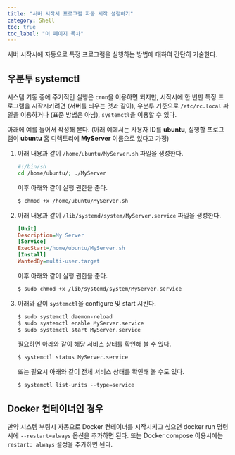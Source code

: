 ```yaml
---
title: "서버 시작시 프로그램 자동 시작 설정하기"
category: Shell
toc: true
toc_label: "이 페이지 목차"
---
```


서버 시작시에 자동으로 특정 프로그램을 실행하는 방법에 대하여 간단히 기술한다.

## 우분투 systemctl
시스템 기동 중에 주기적인 실행은 `cron`을 이용하면 되지만, 시작시에 한 번만 특정 프로그램을 시작시키려면 (서버를 띄우는 것과 같이), 우분투 기준으로 `/etc/rc.local` 파일을 이용하거나 (표준 방법은 아님), `systemctl`을 이용할 수 있다.

아래에 예를 들어서 작성해 본다. (아래 예에서는 사용자 ID를 **ubuntu**, 실행할 프로그램이 **ubuntu** 홈 디렉토리에 **MyServer** 이름으로 있다고 가정)

1. 아래 내용과 같이 `/home/ubuntu/MyServer.sh` 파일을 생성한다.
   ```bash
   #!/bin/sh
   cd /home/ubuntu/; ./MyServer
   ```
   이후 아래와 같이 실행 권한을 준다.
   ```bash
   $ chmod +x /home/ubuntu/MyServer.sh
   ```
1. 아래 내용과 같이 `/lib/systemd/system/MyServer.service` 파일을 생성한다.
   ```ini
   [Unit]
   Description=My Server
   [Service]
   ExecStart=/home/ubuntu/MyServer.sh
   [Install]
   WantedBy=multi-user.target
   ```
   이후 아래와 같이 실행 권한을 준다.
   ```bash
   $ sudo chmod +x /lib/systemd/system/MyServer.service
   ```
1. 아래와 같이 `systemctl`을 configure 및 start 시킨다.
   ```bash
   $ sudo systemctl daemon-reload
   $ sudo systemctl enable MyServer.service
   $ sudo systemctl start MyServer.service
   ```
   필요하면 아래와 같이 해당 서비스 상태를 확인해 볼 수 있다.
   ```bash
   $ systemctl status MyServer.service
   ```
   또는 필요시 아래와 같이 전체 서비스 상태를 확인해 볼 수도 있다.
   ```   
   $ systemctl list-units --type=service
   ```

## Docker 컨테이너인 경우
만약 시스템 부팅시 자동으로 Docker 컨테이너를 시작시키고 싶으면 docker run 명령시에 `--restart=always` 옵션을 추가하면 된다.  또는 Docker compose 이용시에는 `restart: always` 설정을 추가하면 된다.

